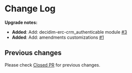# Change Log

**Upgrade notes:**

- **Added**: Add: decidim-erc-crm_authenticable module [#3](https://github.com/CodiTramuntana/decidim-erc-app/pull/3)
- **Added**: Add: amendments customizations [#1](https://github.com/CodiTramuntana/decidim-erc-app/pull/1)

## Previous changes

Please check [Closed PR](https://github.com/CodiTramuntana/decidim-erc-app/pulls?q=is%3Apr+is%3Aclosed) for previous changes.
